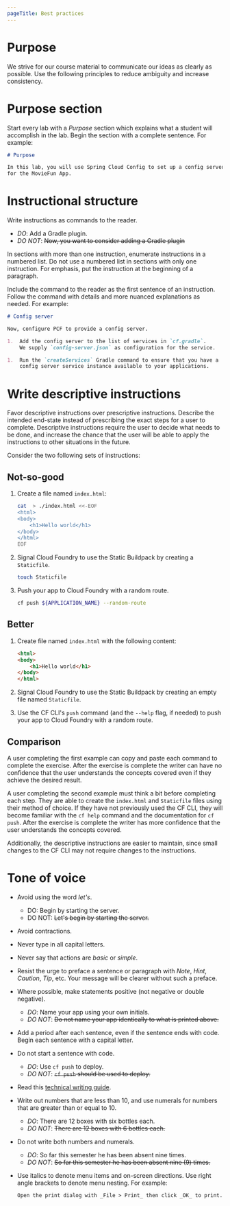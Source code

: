 ```yaml
---
pageTitle: Best practices
---
```


# Purpose

We strive for our course material to communicate our ideas as clearly as
possible.
Use the following principles to reduce ambiguity and increase
consistency. 

# Purpose section

Start every lab with a *Purpose* section which explains what a student 
will accomplish in the lab.
Begin the section with a complete sentence.
For example:

```markdown
# Purpose

In this lab, you will use Spring Cloud Config to set up a config server
for the MovieFun App.
```

# Instructional structure

Write instructions as commands to the reader.  

- _DO_: Add a Gradle plugin.
- _DO NOT_: ~~Now, you want to consider adding a Gradle plugin~~  

In sections with more than one instruction, enumerate instructions in a
numbered list.
Do not use a numbered list in sections with only one instruction.
For emphasis, put the instruction at the beginning of a paragraph.

Include the command to the reader as the first sentence of an
instruction.
Follow the command with details and more nuanced explanations as needed.
For example: 

```markdown
# Config server

Now, configure PCF to provide a config server.

1.  Add the config server to the list of services in `cf.gradle`.
    We supply `config-server.json` as configuration for the service.

1.  Run the `createServices` Gradle command to ensure that you have a
    config server service instance available to your applications.
```


# Write descriptive instructions

Favor descriptive instructions over prescriptive instructions. 
Describe the intended end-state instead of prescribing the exact steps
for a user to complete.
Descriptive instructions require the user to decide what needs to be
done, and increase the chance that the user will be able to apply the
instructions to other situations in the future.

Consider the two following sets of instructions:

## Not-so-good

1.  Create a file named `index.html`:

    ```bash
    cat  > ./index.html <<-EOF
    <html>
    <body>
        <h1>Hello world</h1>
    </body>
    </html>
    EOF
    ```

1.  Signal Cloud Foundry to use the Static Buildpack by creating a
    `Staticfile`.

    ```bash
    touch Staticfile
    ```

1.  Push your app to Cloud Foundry with a random route.

    ```bash
    cf push ${APPLICATION_NAME} --random-route
    ```

## Better

1.  Create file named `index.html` with the following content:

    ```html
    <html>
    <body>
        <h1>Hello world</h1>
    </body>
    </html>
    ```

1.  Signal Cloud Foundry to use the Static Buildpack by creating an
    empty file named `Staticfile`.

1.  Use the CF CLI's `push` command (and the `--help` flag, if needed)
    to push your app to Cloud Foundry with a random route.

## Comparison

A user completing the first example can copy and paste each command to
complete the exercise.
After the exercise is complete the writer can have no confidence that
the user understands the concepts covered even if they achieve the
desired result.

A user completing the second example must think a bit before completing
each step.
They are able to create the `index.html` and `Staticfile` files using
their method of choice.
If they have not previously used the CF CLI, they will become familiar
with the `cf help` command and the documentation for `cf push`. 
After the exercise is complete the writer has more confidence that the
user understands the concepts covered. 

Additionally, the descriptive instructions are easier to maintain, since
small changes to the CF CLI may not require changes to the instructions.

# Tone of voice

-   Avoid using the word *let's*.

    -   DO: Begin by starting the server.
    -   DO NOT: ~~Let's begin by starting the server.~~

-   Avoid contractions.

-   Never type in all capital letters.

-   Never say that actions are _basic_ or _simple_.

-   Resist the urge to preface a sentence or paragraph with _Note_,
    _Hint_, _Caution_, _Tip_, etc.
    Your message will be clearer without such a preface.

-   Where possible, make statements positive (not negative or double
    negative).

    -   _DO_: Name your app using your own initials.
    -   _DO NOT_: ~~Do not name your app identically to what is printed
        above.~~

-   Add a period after each sentence, even if the sentence ends with
    code.
    Begin each sentence with a capital letter.

-   Do not start a sentence with code.

    -   _DO_: Use `cf push` to deploy.
    -   _DO NOT_: ~~`cf push` should be used to deploy.~~

-   Read this [technical writing guide](pdf/bewritingguideV2.0.pdf).

-   Write out numbers that are less than 10, and use numerals for
    numbers that are greater than or equal to 10.

    -   _DO_: There are 12 boxes with six bottles each.
    -   _DO NOT_: ~~There are 12 boxes with 6 bottles each.~~

-   Do not write both numbers and numerals.

    -   _DO_: So far this semester he has been absent nine times.
    -   _DO NOT_: ~~So far this semester he has been absent nine (9)
        times.~~

-   Use italics to denote menu items and on-screen directions.
    Use right angle brackets to denote menu nesting.
    For example:

    ```markdown
    Open the print dialog with _File > Print_ then click _OK_ to print.
    ```
